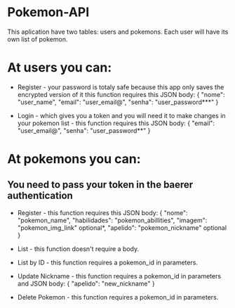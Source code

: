 

# Pokemon-API #
This aplication have two tables: users and pokemons. Each user will have its own list of pokemon.


# At users you can:

- Register - your password is totaly safe because this app only saves the encrypted version of it
  this function requires this JSON body:
  {
	"nome": "user_name",
	"email": "user_email@",
	"senha": "user_password***"
  }
  
- Login - which gives you a token and you will need it to make changes in your pokemon list -
 this function requires this JSON body:
  {
  "email": "user_email@",
  "senha": "user_password**"
  }
  
  
# At pokemons you can: 
## You need to pass your token in the baerer authentication ##

- Register -
  this function requires this JSON body:
 {
 "nome": "pokemon_name",
 "habilidades": "pokemon_abillities",
 "imagem": "pokemon_img_link" optional*,
  "apelido": "pokemon_nickname" optional
 }

- List -
    this function doesn't require a body.

- List by ID -
    this function requires a pokemon_id in parameters.

 - Update Nickname -
    this function requires a pokemon_id in parameters and JSON body:
    {
    "apelido": "new_nickname"
    }
 
 - Delete Pokemon -
  this function requires a pokemon_id in parameters.
   
    

